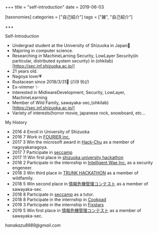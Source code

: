 +++
title = "self-introduction"
date = 2019-06-03

[taxonomies]
categories = ["自己紹介"]
tags = ["雑", "自己紹介"]

+++

Self-Introduction

- Undergrad student at the University of Shizuoka in Japan🗻
- Majoring in computer science.
- Researching in MachineLarning Security, LowLayer Security(in particular, distributed system security) in (ohkilab)[https://sec.inf.shizuoka.ac.jp/]
- 21 years old.
- Nagoya lover💗
- Rustacean since 2018/3/31💖 (\/)(9 9)(\/)
- Ex-vimmer ✨
- Interested in MidlwareDevelopment, Security, LowLayer, MachineLearning
- Member of Wild Family, sawayaka-sec,(ohkilab)[https://sec.inf.shizuoka.ac.jp/] 
- Variety of interests(horror movie, japanese rock, snowboard, etc...
<!-- more -->
My History
- 2016 4  Enroll in University of Shizuoka
- 2016 7  Work in <a href="https://www.fourier.jp/">FOURIER inc.</a>
- 2017 3  Win the microsoft award in <a href="http://www.ctv.co.jp/hackathon2017/">Hack-Chu</a> as a member of nagoyakanagoya.
- 2017 7  Participate in <a href="https://www.security-camp.or.jp/">seccamp</a>
- 2017 11 Win first place in <a href="https://hept.inf.shizuoka.ac.jp/event/ideason-hackasson2017/">shizuoka university hackathon</a>
- 2018 2  Participate in the internship in <a href="https://www.iwi.co.jp/>">Intelligent Wae Inc.</a> as a security engeneer.
- 2018 3  Win third place in <a href="https://trunk.fm/hackathons/ss2018">TRUNK HACKATHON</a> as a member of wildfamily.
- 2018 5  Win second place in <a href="http://www.riis.or.jp/symposium22/crisismanagement/final/">情報危機管理コンテスト</a> as a member of sawayaka-sec.
- 2018 8  Participate in <a href="https://www.security-camp.or.jp/">seccamp</a> as a tutor.
- 2018 8  Participate in the internship in <a href="https://internship.cookpad.com/2018/summer/">Cookpad</a>
- 2019 3  Participate in the internship in <a href="https://www.fixstars.com">Fixstars</a>
- 2019 5  Win first place in <a href="http://www.riis.or.jp/symposium23/crisismanagement/final/">情報危機管理コンテスト</a> as a member of sawayaka-sec.

<address>hanakazu8989@gmail.com</address>